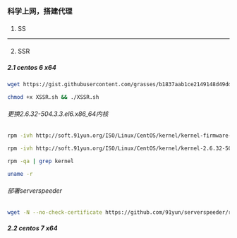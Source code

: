 ### 科学上网，搭建代理

####
1. SS
****
####
2. SSR

##### 2.1 centos 6 x64
```bash
wget https://gist.githubusercontent.com/grasses/b1837aab1ce2149148d49dd458b483d1/raw/f9ebfc3a02fad9a00df9ab84c6d00369a0f7c778/XSSR.sh```q
```
```bash
chmod +x XSSR.sh && ./XSSR.sh
```
###### 更换2.6.32-504.3.3.el6.x86_64内核
```bash
rpm -ivh http://soft.91yun.org/ISO/Linux/CentOS/kernel/kernel-firmware-2.6.32-504.3.3.el6.noarch.rpm
```
```bash
rpm -ivh http://soft.91yun.org/ISO/Linux/CentOS/kernel/kernel-2.6.32-504.3.3.el6.x86_64.rpm --force
```
```bash
rpm -qa | grep kernel
```
```bash
uname -r
```
###### 部署serverspeeder
```bash
wget -N --no-check-certificate https://github.com/91yun/serverspeeder/raw/master/serverspeeder.sh && bash serverspeeder.sh
```

##### 2.2 centos 7 x64





